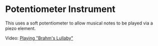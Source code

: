 # Potentiometer Instrument

This uses a soft potentiometer to allow musical notes to be played via a piezo element.

Video: [Playing "Brahm's Lullaby"](www.google.com)
